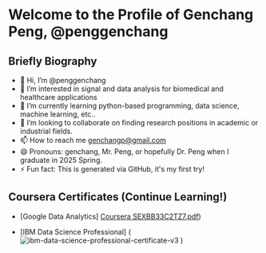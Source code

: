 # Welcome to the Profile of Genchang Peng, @penggenchang

## Briefly Biography
- 👋 Hi, I’m @penggenchang
- 👀 I’m interested in signal and data analysis for biomedical and healthcare applications
- 🌱 I’m currently learning python-based programming, data science, machine learning, etc..
- 💞️ I’m looking to collaborate on finding research positions in academic or industrial fields.
- 📫 How to reach me genchangp@gmail.com
- 😄 Pronouns: genchang, Mr. Peng, or hopefully Dr. Peng when I graduate in 2025 Spring.
- ⚡ Fun fact: This is generated via GitHub, it's my first try!

## Coursera Certificates (Continue Learning!)
- [Google Data Analytics] [Coursera SEXBB33C2TZ7.pdf](https://github.com/user-attachments/files/18000527/Coursera.SEXBB33C2TZ7.pdf))


- [IBM Data Science Professional] (![ibm-data-science-professional-certificate-v3](https://github.com/user-attachments/assets/a3a33101-df9c-4678-abe7-87f9c779c434)
) 

<!---
penggenchang/penggenchang is a ✨ special ✨ repository because its `README.md` (this file) appears on your GitHub profile.
You can click the Preview link to take a look at your changes.
--->
